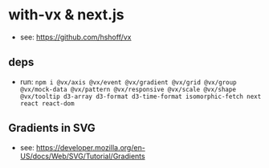 # with-vx & next.js
- see: https://github.com/hshoff/vx

## deps

- run: `npm i @vx/axis @vx/event @vx/gradient @vx/grid @vx/group @vx/mock-data @vx/pattern @vx/responsive @vx/scale @vx/shape @vx/tooltip d3-array d3-format d3-time-format isomorphic-fetch next react react-dom`

## Gradients in SVG
- see: https://developer.mozilla.org/en-US/docs/Web/SVG/Tutorial/Gradients

